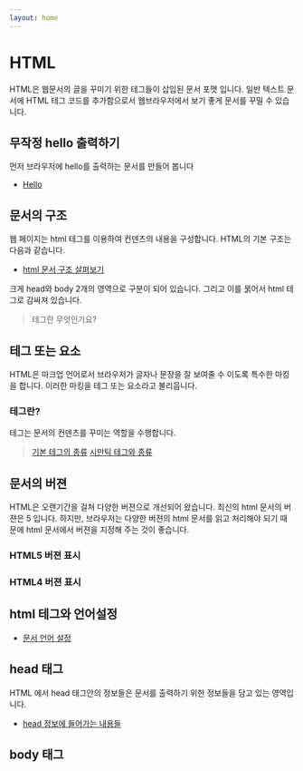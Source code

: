 ```yaml
---
layout: home
---
```


# HTML
HTML은 웹문서의 글을 꾸미기 위한 테그들이 삽입된 문서 포맷 입니다.
일반 텍스트 문서에 HTML 테그 코드를 추가함으로서 웹브라우저에서 보기 좋게 문서를 꾸밀 수 있습니다. 


## 무작정 hello 출력하기
먼저 브라우저에 hello를 출력하는 문서를 만들어 봅니다

* [Hello](hello)


## 문서의 구조
웹 페이지는 html 테그를 이용하여 컨덴츠의 내용을 구성합니다. 
HTML의 기본 구조는 다음과 같습니다.

* [html 문서 구조 살펴보기](structure)


크게 head와 body 2개의 영역으로 구분이 되어 있습니다. 그리고 이를 묽어서 html 테그로 감싸져 있습니다.
> 테그란 무엇인가요?

## 테그 또는 요소
HTML은 마크업 언어로서 브라우저가 글자나 문장을 잘 보여줄 수 이도록 특수한 마킹을 합니다. 이러한 마킹을 테그 또는 요소라고 불리웁니다.

### 테그란?

테그는 문서의 컨덴츠를 꾸미는 역할을 수행합니다.

> [기본 테그의 종류](/tag)
> [시만틱 테그와 종류](/semantic)

## 문서의 버젼
HTML은 오랜기간을 걸쳐 다양한 버젼으로 개선되어 왔습니다. 최신의 html 문서의 버젼은 5 입니다.
하지만, 브라우저는 다양한 버젼의 html 문서를 읽고 처리해야 되기 때문에 html 문서에서 버젼을 지정해 주는 것이 좋습니다.

### HTML5 버젼 표시


### HTML4 버젼 표시



## html 테그와 언어설정
* [문서 언어 설정](lang)

## head 태그
HTML 에서 head 태그안의 정보들은 문서를 출력하기 위한 정보들을 담고 있는 영역입니다.
* [head 정보에 들어가는 내용들](head)

## body 태그








